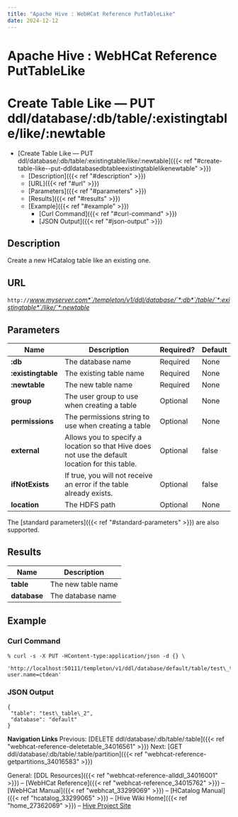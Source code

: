 ```yaml
---
title: "Apache Hive : WebHCat Reference PutTableLike"
date: 2024-12-12
---
```


# Apache Hive : WebHCat Reference PutTableLike

# Create Table Like — PUT ddl/database/:db/table/:existingtable/like/:newtable

* [Create Table Like — PUT ddl/database/:db/table/:existingtable/like/:newtable]({{< ref "#create-table-like--put-ddldatabasedbtableexistingtablelikenewtable" >}})
	+ [Description]({{< ref "#description" >}})
	+ [URL]({{< ref "#url" >}})
	+ [Parameters]({{< ref "#parameters" >}})
	+ [Results]({{< ref "#results" >}})
	+ [Example]({{< ref "#example" >}})
		- [Curl Command]({{< ref "#curl-command" >}})
		- [JSON Output]({{< ref "#json-output" >}})

## Description

Create a new HCatalog table like an existing one.

## URL

`http://`*www.myserver.com*`/templeton/v1/ddl/database/`*:db*`/table/`*:existingtable*`/like/`*:newtable*

## Parameters

| Name | Description | Required? | Default |
| --- | --- | --- | --- |
| **:db** | The database name | Required | None |
| **:existingtable** | The existing table name | Required | None |
| **:newtable** | The new table name | Required | None |
| **group** | The user group to use when creating a table | Optional | None |
| **permissions** | The permissions string to use when creating a table | Optional | None |
| **external** | Allows you to specify a location so that Hive does not use the default location for this table. | Optional | false |
| **ifNotExists** | If true, you will not receive an error if the table already exists. | Optional | false |
| **location** | The HDFS path | Optional | None |

The [standard parameters]({{< ref "#standard-parameters" >}}) are also supported.

## Results

| Name | Description |
| --- | --- |
| **table** | The new table name |
| **database** | The database name |

## Example

### Curl Command

```
% curl -s -X PUT -HContent-type:application/json -d {} \
 'http://localhost:50111/templeton/v1/ddl/database/default/table/test\_table/like/test\_table\_2?user.name=ctdean'

```

### JSON Output

```
{
 "table": "test\_table\_2",
 "database": "default"
}

```

  

**Navigation Links**
Previous: [DELETE ddl/database/:db/table/:table]({{< ref "webhcat-reference-deletetable_34016561" >}}) Next: [GET ddl/database/:db/table/:table/partition]({{< ref "webhcat-reference-getpartitions_34016583" >}})

General: [DDL Resources]({{< ref "webhcat-reference-allddl_34016001" >}}) – [WebHCat Reference]({{< ref "webhcat-reference_34015762" >}}) – [WebHCat Manual]({{< ref "webhcat_33299069" >}}) – [HCatalog Manual]({{< ref "hcatalog_33299065" >}}) – [Hive Wiki Home]({{< ref "home_27362069" >}}) – [Hive Project Site](http://hive.apache.org/)

 

 


